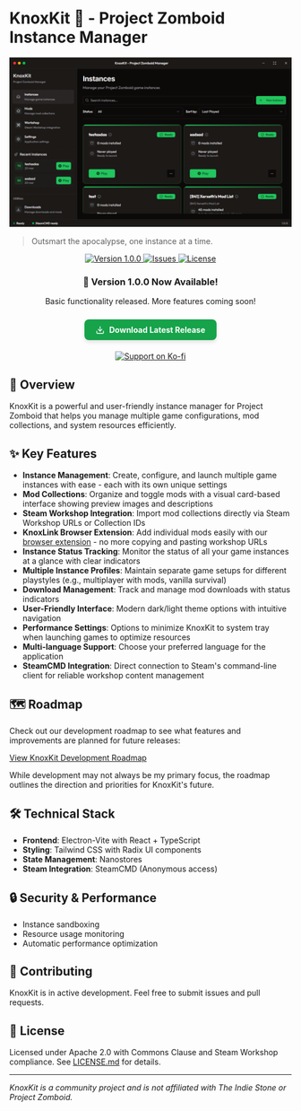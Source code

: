 # KnoxKit 🧟 - Project Zomboid Instance Manager

<div align="center">
    <img src="./docs/assets/knoxkit-preview.png" alt="KnoxKit in action" width="800" />
</div>

> Outsmart the apocalypse, one instance at a time.

<div align="center">
        <p>
                <a href="https://github.com/valeriko777/KnoxKit/releases/tag/v1.0.0">
                        <img src="https://img.shields.io/badge/Version-1.0.0-brightgreen" alt="Version 1.0.0">
                </a>
                <a href="https://github.com/valeriko777/KnoxKit/issues">
                        <img src="https://img.shields.io/github/issues/valeriko777/KnoxKit" alt="Issues">
                </a>
                <a href="https://github.com/valeriko777/KnoxKit/blob/main/LICENSE.md">
                        <img src="https://img.shields.io/badge/License-Custom%20Apache%202.0-blue" alt="License">
                </a>
        </p>
        <h3>🚀 Version 1.0.0 Now Available!</h3>
        <p>Basic functionality released. More features coming soon!</p>
        <a href="https://github.com/valentin-marquez/KnoxKit/releases/latest" style="display: inline-block; background-color: hsl(142.1, 76.2%, 36.3%); color: white; padding: 10px 20px; border-radius: 0.5rem; text-decoration: none; font-weight: bold; margin-top: 10px; box-shadow: 0 4px 6px rgba(0, 0, 0, 0.1); transition: all 0.2s ease;">
            <span style="display: flex; align-items: center; gap: 8px;">
            <svg xmlns="http://www.w3.org/2000/svg" width="16" height="16" viewBox="0 0 24 24" fill="none" stroke="currentColor" stroke-width="2" stroke-linecap="round" stroke-linejoin="round">
                <path d="M21 15v4a2 2 0 0 1-2 2H5a2 2 0 0 1-2-2v-4"></path>
                <polyline points="7 10 12 15 17 10"></polyline>
                <line x1="12" y1="15" x2="12" y2="3"></line>
            </svg>
            Download Latest Release
            </span>
        </a>
</div>

<div align="center">
        <a href="https://ko-fi.com/nozzdev" style="display: inline-block; margin-top: 20px;">
                <img src="https://ko-fi.com/img/githubbutton_sm.svg" alt="Support on Ko-fi">
        </a>
</div>

## 🎯 Overview

KnoxKit is a powerful and user-friendly instance manager for Project Zomboid that helps you manage multiple game configurations, mod collections, and system resources efficiently.

## ✨ Key Features

- **Instance Management**: Create, configure, and launch multiple game instances with ease - each with its own unique settings
- **Mod Collections**: Organize and toggle mods with a visual card-based interface showing preview images and descriptions
- **Steam Workshop Integration**: Import mod collections directly via Steam Workshop URLs or Collection IDs
- **KnoxLink Browser Extension**: Add individual mods easily with our [browser extension](https://github.com/valentin-marquez/knoxlink/) - no more copying and pasting workshop URLs
- **Instance Status Tracking**: Monitor the status of all your game instances at a glance with clear indicators
- **Multiple Instance Profiles**: Maintain separate game setups for different playstyles (e.g., multiplayer with mods, vanilla survival)
- **Download Management**: Track and manage mod downloads with status indicators
- **User-Friendly Interface**: Modern dark/light theme options with intuitive navigation
- **Performance Settings**: Options to minimize KnoxKit to system tray when launching games to optimize resources
- **Multi-language Support**: Choose your preferred language for the application
- **SteamCMD Integration**: Direct connection to Steam's command-line client for reliable workshop content management

## 🗺️ Roadmap

Check out our development roadmap to see what features and improvements are planned for future releases:

[View KnoxKit Development Roadmap](https://github.com/users/valentin-marquez/projects/6)

While development may not always be my primary focus, the roadmap outlines the direction and priorities for KnoxKit's future.

## 🛠️ Technical Stack

- **Frontend**: Electron-Vite with React + TypeScript
- **Styling**: Tailwind CSS with Radix UI components
- **State Management**: Nanostores
- **Steam Integration**: SteamCMD (Anonymous access)

## 🔒 Security & Performance

- Instance sandboxing
- Resource usage monitoring
- Automatic performance optimization

## 🤝 Contributing

KnoxKit is in active development. Feel free to submit issues and pull requests.

## 📝 License

Licensed under Apache 2.0 with Commons Clause and Steam Workshop compliance. See [LICENSE.md](LICENSE.md) for details.

---
*KnoxKit is a community project and is not affiliated with The Indie Stone or Project Zomboid.*
